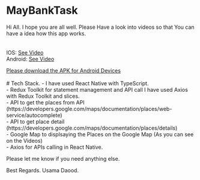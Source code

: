 # MayBankTask

Hi All. I hope you are all well.
Please Have a look into videos so that You can have a idea how this app works. <br/> <br/> <br/>
IOS: <a href="https://drive.google.com/file/d/1lVEgELsCKJJBQ_yHtFjVtkvCHuPr89Bx/view?usp=sharing" _blank> See Video </a> <br/>
Android: <a href="https://drive.google.com/file/d/1mdjo_wBOuO2CFhD_ct2BIgOAhj7zLiLC/view?usp=sharing" _blank> See Video </a> 

<a href="https://drive.google.com/file/d/1wXsQ25NyMXw4mMneDde1rh4VjgqHcPXU/view?usp=sharing" _blank>
 Please download the APK for Android Devices 
</a>

<br/>
<br/>
# Tech Stack.
- I have used React Native with TypeScript.<br/>
- Redux Toolkit for statement management and API call I have used Axios with Redux Toolkit and slices.<br/>
- API to get the places from API (https://developers.google.com/maps/documentation/places/web-service/autocomplete)<br/>
- API to get place detail (https://developers.google.com/maps/documentation/places/details)<br/>
- Google Map to displsaying the Places on the Google Map (As you can see on the Videos)<br/>
- Axios for APIs calling in React Native.<br/>

Please let me know if you need anything else.

Best Regards.
Usama Daood.




